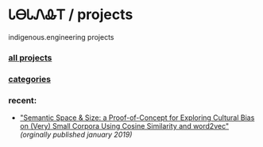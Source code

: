 # ᏓᎾᏓᏁᎲᎢ / projects

indigenous.engineering projects

### [all projects](https://indigenousengineering.github.io/blog/posts/all/latest.html)

### [categories](https://indigenousengineering.github.io/blog/posts/categories/list-all.html)

### recent:
* ["Semantic Space & Size: a Proof-of-Concept for Exploring Cultural Bias on (Very) Small Corpora Using Cosine Similarity and word2vec"](https://IndigenousEngineering.github.io/blog/posts/semantic_space_and_size.html) _(orginally published january 2019)_
